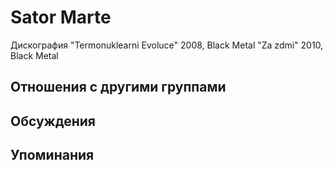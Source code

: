 # Sator Marte

Дискография
"Termonuklearni Evoluce" 2008, Black Metal
"Za zdmi" 2010, Black Metal

## Отношения с другими группами


## Обсуждения


## Упоминания

